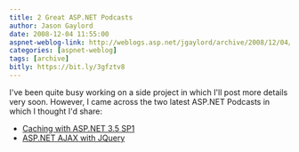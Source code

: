 ```yaml
---
title: 2 Great ASP.NET Podcasts
author: Jason Gaylord
date: 2008-12-04 11:55:00
aspnet-weblog-link: http://weblogs.asp.net/jgaylord/archive/2008/12/04/2-great-asp-net-podcasts.aspx
categories: [aspnet-weblog]
tags: [archive]
bitly: https://bit.ly/3gfztv8
---
```


I've been quite busy working on a side project in which I'll post more details very soon. However, I came across the two latest ASP.NET Podcasts in which I thought I'd share:

-   [Caching with ASP.NET 3.5 SP1](http://aspnetpodcast.com/CS11/blogs/asp.net_podcast/archive/2008/12/04/asp-net-podcast-show-129-caching-with-net-3-5-sp1.aspx)
-   [ASP.NET AJAX with JQuery](http://aspnetpodcast.com/CS11/blogs/asp.net_podcast/archive/2008/12/03/asp-net-podcast-show-128-ajax-with-jquery.aspx)